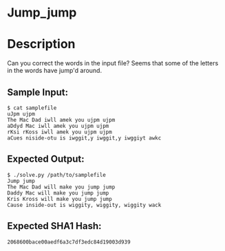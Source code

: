 # Jump_jump

# Description

<p>Can you correct the words in the input file? Seems that some of the letters in the words have jump'd around.</p>

## Sample Input:

```
$ cat samplefile
uJpm ujpm
The Mac Dad iwll amek you ujpm ujpm
aDdyd Mac iwll amek you ujpm ujpm
rKsi rKoss iwll amek you ujpm ujpm
aCues niside-otu is iwggit,y iwggit,y iwggiyt awkc
```
## Expected Output:

```
$ ./solve.py /path/to/samplefile
Jump jump
The Mac Dad will make you jump jump
Daddy Mac will make you jump jump
Kris Kross will make you jump jump
Cause inside-out is wiggity, wiggity, wiggity wack
```
## Expected SHA1 Hash:

```
2068600bace00aedf6a3c7df3edc84d19003d939
```
